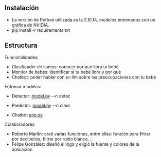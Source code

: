 ## Instalación
- La versión de Python utilizada es la 3.10.14, modelos entrenados con un gráfica de NVIDIA.
- pip install -r requirements.txt

## Estructura
Funcionalidades:
- Clasificador de llantos: conocer por qué llora tu bebé
- Monitor de bebés: identificar si tu bebé llora y por qué
- Chatbot: poder hablar con un llm sobre las preocupaciones con tu bebé

Entrenar modelos:
- Detector: [model.py](model.py) --n detec
- Predictor: [model.py](model.py) --n class

- Chatbot [app.py](app.py)

Colaboradores:
- Roberto Martín: creó varias funciones, entre ellas: función para filtrar por decibelios, filtrar por ruido blanco, ...
- Felipe González: diseñó el logo y eligió la fuente y colores de la aplicación.
